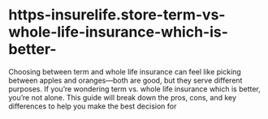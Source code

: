 # https-insurelife.store-term-vs-whole-life-insurance-which-is-better-
Choosing between term and whole life insurance can feel like picking between apples and oranges—both are good, but they serve different purposes. If you’re wondering term vs. whole life insurance which is better, you’re not alone. This guide will break down the pros, cons, and key differences to help you make the best decision for
